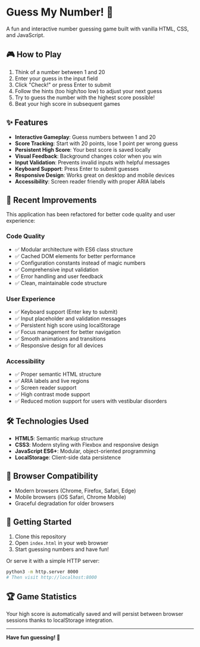 # Guess My Number! 🎯

A fun and interactive number guessing game built with vanilla HTML, CSS, and JavaScript.

## 🎮 How to Play

1. Think of a number between 1 and 20
2. Enter your guess in the input field
3. Click "Check!" or press Enter to submit
4. Follow the hints (too high/too low) to adjust your next guess
5. Try to guess the number with the highest score possible!
6. Beat your high score in subsequent games

## ✨ Features

- **Interactive Gameplay**: Guess numbers between 1 and 20
- **Score Tracking**: Start with 20 points, lose 1 point per wrong guess
- **Persistent High Score**: Your best score is saved locally
- **Visual Feedback**: Background changes color when you win
- **Input Validation**: Prevents invalid inputs with helpful messages
- **Keyboard Support**: Press Enter to submit guesses
- **Responsive Design**: Works great on desktop and mobile devices
- **Accessibility**: Screen reader friendly with proper ARIA labels

## 🚀 Recent Improvements

This application has been refactored for better code quality and user experience:

### Code Quality
- ✅ Modular architecture with ES6 class structure
- ✅ Cached DOM elements for better performance
- ✅ Configuration constants instead of magic numbers
- ✅ Comprehensive input validation
- ✅ Error handling and user feedback
- ✅ Clean, maintainable code structure

### User Experience
- ✅ Keyboard support (Enter key to submit)
- ✅ Input placeholder and validation messages
- ✅ Persistent high score using localStorage
- ✅ Focus management for better navigation
- ✅ Smooth animations and transitions
- ✅ Responsive design for all devices

### Accessibility
- ✅ Proper semantic HTML structure
- ✅ ARIA labels and live regions
- ✅ Screen reader support
- ✅ High contrast mode support
- ✅ Reduced motion support for users with vestibular disorders

## 🛠️ Technologies Used

- **HTML5**: Semantic markup structure
- **CSS3**: Modern styling with Flexbox and responsive design
- **JavaScript ES6+**: Modular, object-oriented programming
- **LocalStorage**: Client-side data persistence

## 📱 Browser Compatibility

- Modern browsers (Chrome, Firefox, Safari, Edge)
- Mobile browsers (iOS Safari, Chrome Mobile)
- Graceful degradation for older browsers

## 🎯 Getting Started

1. Clone this repository
2. Open `index.html` in your web browser
3. Start guessing numbers and have fun!

Or serve it with a simple HTTP server:
```bash
python3 -m http.server 8000
# Then visit http://localhost:8000
```

## 🏆 Game Statistics

Your high score is automatically saved and will persist between browser sessions thanks to localStorage integration.

---

**Have fun guessing! 🎉**